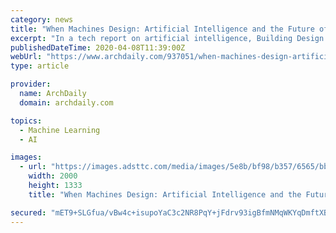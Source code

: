 ```yaml
---
category: news
title: "When Machines Design: Artificial Intelligence and the Future of Aesthetics"
excerpt: "In a tech report on artificial intelligence, Building Design + Construction explored how Arup had applied a neural network to a light rail design and reduced the number of utility clashes by over 90%, saving nearly 800 hours of engineering. In the same vein, the areas of site and social research that utilize artificial intelligence have been ..."
publishedDateTime: 2020-04-08T11:39:00Z
webUrl: "https://www.archdaily.com/937051/when-machines-design-artificial-intelligence-and-the-future-of-aesthetics/"
type: article

provider:
  name: ArchDaily
  domain: archdaily.com

topics:
  - Machine Learning
  - AI

images:
  - url: "https://images.adsttc.com/media/images/5e8b/bf98/b357/6565/bb00/027c/large_jpg/Es_Devlin.jpg?1586216846"
    width: 2000
    height: 1333
    title: "When Machines Design: Artificial Intelligence and the Future of Aesthetics"

secured: "mET9+SLGfua/vBw4c+isupoYaC3c2NR8PqY+jFdrv93igBfmNMqWKYqDmftXBxhvOfyhXBuQoy8ij4md0rukWCq63T0gnXo5sCQK7sUS9EUctPaiLFPxQbupc+3yxrJ5r9nWxza9u8fX1x/Z8lLm+tVOwFlP68Kj+fqnkaPboCsfuo6lC3VgAeheX3Dz4aiTAU375BI2SC1QagkVcBG3xULIF03a08OYOHChgPzAgAvHTDTcszFPhU8xUpc8mJuhuwauL1FlAez5ZKJ99YsEgKacRaTWoEJBjeHXlCmrjol0iiw1WZ+dKE27d95NKIjE;yi5nO0Zz+LpN+U+dWgU3eA=="
---
```


